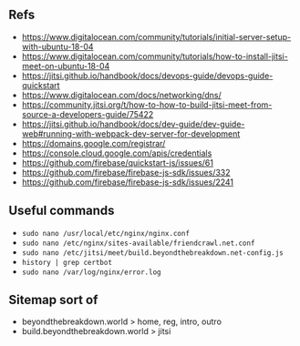 
## Refs
* https://www.digitalocean.com/community/tutorials/initial-server-setup-with-ubuntu-18-04
* https://www.digitalocean.com/community/tutorials/how-to-install-jitsi-meet-on-ubuntu-18-04
* https://jitsi.github.io/handbook/docs/devops-guide/devops-guide-quickstart
* https://www.digitalocean.com/docs/networking/dns/
* https://community.jitsi.org/t/how-to-how-to-build-jitsi-meet-from-source-a-developers-guide/75422
* https://jitsi.github.io/handbook/docs/dev-guide/dev-guide-web#running-with-webpack-dev-server-for-development
* https://domains.google.com/registrar/
* https://console.cloud.google.com/apis/credentials
* https://github.com/firebase/quickstart-js/issues/61
* https://github.com/firebase/firebase-js-sdk/issues/332
* https://github.com/firebase/firebase-js-sdk/issues/2241

## Useful commands
* `sudo nano /usr/local/etc/nginx/nginx.conf`
* `sudo nano /etc/nginx/sites-available/friendcrawl.net.conf`
* `sudo nano /etc/jitsi/meet/build.beyondthebreakdown.net-config.js`
* `history | grep certbot`
* `sudo nano /var/log/nginx/error.log`

## Sitemap sort of
* beyondthebreakdown.world > home, reg, intro, outro
* build.beyondthebreakdown.world > jitsi